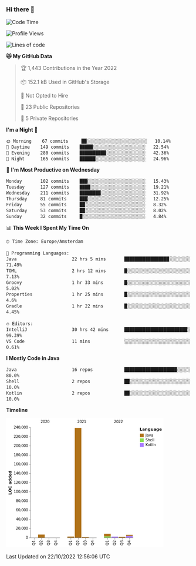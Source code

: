 ### Hi there 👋


<!--START_SECTION:waka-->
![Code Time](http://img.shields.io/badge/Code%20Time-2%2C556%20hrs%204%20mins-blue)

![Profile Views](http://img.shields.io/badge/Profile%20Views-0-blue)

![Lines of code](https://img.shields.io/badge/From%20Hello%20World%20I%27ve%20Written-266%20Thousand%20lines%20of%20code-blue)

**🐱 My GitHub Data** 

> 🏆 1,443 Contributions in the Year 2022
 > 
> 📦 152.1 kB Used in GitHub's Storage 
 > 
> 🚫 Not Opted to Hire
 > 
> 📜 23 Public Repositories 
 > 
> 🔑 5 Private Repositories  
 > 
**I'm a Night 🦉** 

```text
🌞 Morning    67 commits     ██░░░░░░░░░░░░░░░░░░░░░░░   10.14% 
🌆 Daytime    149 commits    █████░░░░░░░░░░░░░░░░░░░░   22.54% 
🌃 Evening    280 commits    ██████████░░░░░░░░░░░░░░░   42.36% 
🌙 Night      165 commits    ██████░░░░░░░░░░░░░░░░░░░   24.96%

```
📅 **I'm Most Productive on Wednesday** 

```text
Monday       102 commits    ███░░░░░░░░░░░░░░░░░░░░░░   15.43% 
Tuesday      127 commits    ████░░░░░░░░░░░░░░░░░░░░░   19.21% 
Wednesday    211 commits    ████████░░░░░░░░░░░░░░░░░   31.92% 
Thursday     81 commits     ███░░░░░░░░░░░░░░░░░░░░░░   12.25% 
Friday       55 commits     ██░░░░░░░░░░░░░░░░░░░░░░░   8.32% 
Saturday     53 commits     ██░░░░░░░░░░░░░░░░░░░░░░░   8.02% 
Sunday       32 commits     █░░░░░░░░░░░░░░░░░░░░░░░░   4.84%

```


📊 **This Week I Spent My Time On** 

```text
⌚︎ Time Zone: Europe/Amsterdam

💬 Programming Languages: 
Java                     22 hrs 5 mins       █████████████████░░░░░░░░   71.49% 
TOML                     2 hrs 12 mins       █░░░░░░░░░░░░░░░░░░░░░░░░   7.13% 
Groovy                   1 hr 33 mins        █░░░░░░░░░░░░░░░░░░░░░░░░   5.02% 
Properties               1 hr 25 mins        █░░░░░░░░░░░░░░░░░░░░░░░░   4.6% 
Gradle                   1 hr 22 mins        █░░░░░░░░░░░░░░░░░░░░░░░░   4.45%

🔥 Editors: 
IntelliJ                 30 hrs 42 mins      ████████████████████████░   99.39% 
VS Code                  11 mins             ░░░░░░░░░░░░░░░░░░░░░░░░░   0.61%

```

**I Mostly Code in Java** 

```text
Java                     16 repos            ████████████████████░░░░░   80.0% 
Shell                    2 repos             ██░░░░░░░░░░░░░░░░░░░░░░░   10.0% 
Kotlin                   2 repos             ██░░░░░░░░░░░░░░░░░░░░░░░   10.0%

```


**Timeline**

![Chart not found](https://raw.githubusercontent.com/powercasgamer/powercasgamer/master/charts/bar_graph.png) 


 Last Updated on 22/10/2022 12:56:06 UTC
<!--END_SECTION:waka-->
